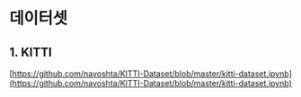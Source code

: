 # 데이터셋

## 1. KITTI

[https://github.com/navoshta/KITTI-Dataset/blob/master/kitti-dataset.ipynb](https://github.com/navoshta/KITTI-Dataset/blob/master/kitti-dataset.ipynb)

